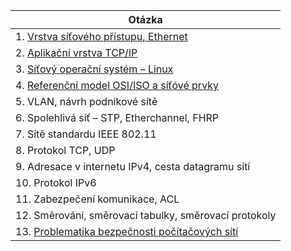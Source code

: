 | Otázka                                                            |
| ----------------------------------------------------------------- |
| 1. [Vrstva síťového přístupu, Ethernet](./OPS/L1.md)              |
| 2. [Aplikační vrstva TCP/IP](./OPS/L7.md)                         |
| 3. [Síťový operační systém – Linux](./OPS/Linux.md)               |
| 4. [Referenční model OSI/ISO a síťóvé prvky](./OPS/OSIISO.md)     |
| 5. VLAN, návrh podnikové sítě                                     |
| 6. Spolehlivá síť – STP, Etherchannel, FHRP                       |
| 7. Sítě standardu IEEE 802.11                                     |
| 8. Protokol TCP, UDP                                              |
| 9. Adresace v internetu IPv4, cesta datagramu sítí                |
| 10. Protokol IPv6                                                 |
| 11. Zabezpečení komunikace, ACL                                   |
| 12. Směrování, směrovací tabulky, směrovací protokoly             |
| 13. [Problematika bezpečnosti počítačových sítí](./OPS/hacker.md) |

